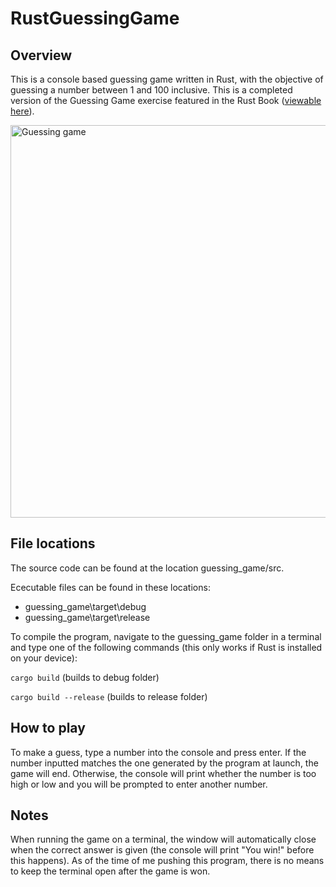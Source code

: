 # RustGuessingGame
## Overview
This is a console based guessing game written in Rust, with the objective of guessing a number between 1 and 100 inclusive. This is a completed version of the Guessing Game exercise featured in the Rust Book ([viewable here](https://doc.rust-lang.org/book/ch02-00-guessing-game-tutorial.html)).

<img width="1115" height="628" alt="Guessing game" src="https://github.com/user-attachments/assets/37b60511-8164-4789-ad7d-fc731aed8cb4" />

## File locations
The source code can be found at the location guessing_game/src.

Ececutable files can be found in these locations:
- guessing_game\target\debug
- guessing_game\target\release

To compile the program, navigate to the guessing_game folder in a terminal and type one of the following commands (this only works if Rust is installed on your device):

`cargo build` (builds to debug folder)

`cargo build --release` (builds to release folder)

## How to play
To make a guess, type a number into the console and press enter. If the number inputted matches the one generated by the program at launch, the game will end. Otherwise, the console will print whether the number is too high or low and you will be prompted to enter another number.
## Notes
When running the game on a terminal, the window will automatically close when the correct answer is given (the console will print "You win!" before this happens). As of the time of me pushing this program, there is no means to keep the terminal open after the game is won.
